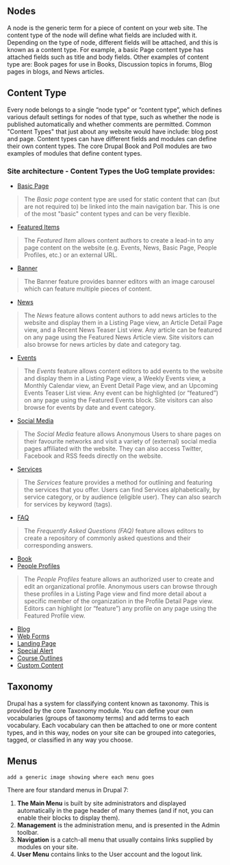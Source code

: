 ## Nodes
A node is the generic term for a piece of content on your web site. The content type of the node will define what fields are included with it. Depending on the type of node, different fields will be attached, and this is known as a content type. For example, a basic Page content type has attached fields such as title and body fields. Other examples of content type are: Book pages for use in Books, Discussion topics in forums, Blog pages in blogs, and News articles.

## Content Type
Every node belongs to a single “node type” or “content type”, which defines various default settings for nodes of that type, such as whether the node is published automatically and whether comments are permitted. Common "Content Types" that just about any website would have include: blog post and page. Content types can have different fields and modules can define their own content types. The core Drupal Book and Poll modules are two examples of modules that define content types.

### Site architecture - Content Types the UoG template provides:
* [Basic Page](features/howto-page.md)
> The *Basic page* content type are used for static content that can (but are not required to) be linked into the main navigation bar. This is one of the most "basic" content types and can be very flexible.

* [Featured Items](features/howto-featured.md)
> The *Featured Item* allows content authors to create a lead-in to any page content on the website (e.g. Events, News, Basic Page, People Profiles, etc.) or an external URL.

* [Banner](features/howto-banner.md)
> The Banner feature provides banner editors with an image carousel which can feature multiple pieces of content.

* [News](features/howto-news.md)
> The *News* feature allows content authors to add news articles to the website and display them in a Listing Page view, an Article Detail Page view, and a Recent News Teaser List view. Any article can be featured on any page using the Featured News Article view. Site visitors can also browse for news articles by date and category tag.

* [Events](features/howto-events.md)
> The *Events* feature allows content editors to add events to the website and display them in a Listing Page view, a Weekly Events view, a Monthly Calendar view, an Event Detail Page view, and an Upcoming Events Teaser List view. Any event can be highlighted (or “featured”) on any page using the Featured Events block. Site visitors can also browse for events by date and event category.

* [Social Media](features/howto-socialmedia.md)
> The *Social Media* feature allows Anonymous Users to share pages on their favourite networks and visit a variety of (external) social media pages affiliated with the website. They can also access Twitter, Facebook and RSS feeds directly on the website.

* [Services](features/howto-services.md)
> The *Services* feature provides a method for outlining and featuring the services that you offer. Users can find Services alphabetically, by service category, or by audience (eligible user). They can also search for services by keyword (tags).

* [FAQ](features/howto-FAQ.md)
> The *Frequently Asked Questions (FAQ)* feature allows editors to create a repository of commonly asked questions and their corresponding answers.

* [Book](features/howto-book.md)
* [People Profiles](features/howto-profiles.md)
> The *People Profiles* feature allows an authorized user to create and edit an organizational profile. Anonymous users can browse through these profiles in a Listing Page view and find more detail about a specific member of the organization in the Profile Detail Page view. Editors can highlight (or “feature”) any profile on any page using the Featured Profile view.

* [Blog](features/howto-blog.md)
* [Web Forms](features/howto-webforms.md)
* [Landing Page](features/howto-landingpag.md)
* [Special Alert](features/howto-specialalert.md)
* [Course Outlines](features/howto-courseoutlines.md)
* [Custom Content](features/howto-customcon.md)


## Taxonomy
Drupal has a system for classifying content known as taxonomy. This is provided by the core Taxonomy module. You can define your own vocabularies (groups of taxonomy terms) and add terms to each vocabulary. Each vocabulary can then be attached to one or more content types, and in this way, nodes on your site can be grouped into categories, tagged, or classified in any way you choose.

## Menus
`add a generic image showing where each menu goes`

There are four standard menus in Drupal 7:

1. **The Main Menu** is built by site administrators and displayed automatically in the page header of many themes (and if not, you can enable their blocks to display them).
2. **Management** is the administration menu, and is presented in the Admin toolbar.
3. **Navigation** is a catch-all menu that usually contains links supplied by modules on your site.
4. **User Menu** contains links to the User account and the logout link.
